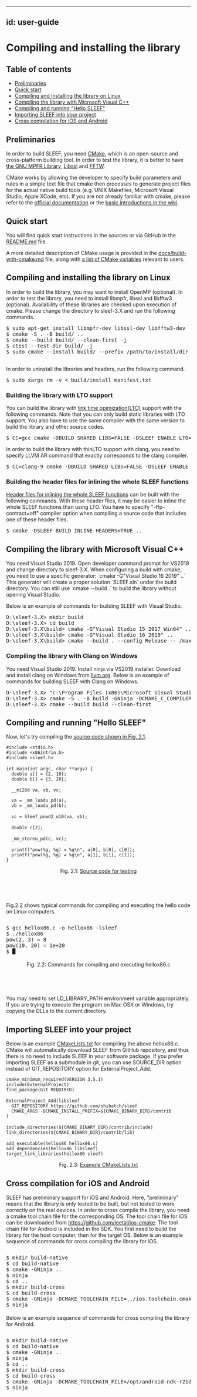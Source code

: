 
---
id: user-guide
---

<h1>Compiling and installing the library</h1>

<h2>Table of contents</h2>

<ul class="disc">
  <li><a href="#preliminaries">Preliminaries</a></li>
  <li><a href="#quickstart">Quick start</a></li>
  <li><a href="#linux">Compiling and installing the library on Linux</a></li>
  <li><a href="#MSVC">Compiling the library with Microsoft Visual C++</a></li>
  <li><a href="#hello">Compiling and running "Hello SLEEF"</a></li>
  <li><a href="#import">Importing SLEEF into your project</a></li>
  <li><a href="#cross">Cross compilation for iOS and Android</a></li>
</ul>

<h2 id="preliminaries">Preliminaries</h2>

<p class="noindent">
In order to build SLEEF, you need <a class="underlined"
href="http://www.cmake.org/">CMake</a>, which is an open-source and
cross-platform building tool. In order to test the library, it is
better to have <a class="underlined" href="http://www.mpfr.org/">the
GNU MPFR Library</a>, <a class="underlined"
href="https://wiki.openssl.org/index.php/Libssl_API">Libssl</a> and
<a class="underlined" href="http://www.fftw.org/">FFTW</a>.
</p>

<p>
CMake works by allowing the developer to specify build parameters and
rules in a simple text file that cmake then processes to generate
project files for the actual native build tools (e.g. UNIX Makefiles,
Microsoft Visual Studio, Apple XCode, etc). If you are not already
familiar with cmake, please refer to the
<a class="underlined" href="https://cmake.org/documentation/">official documentation</a>
or
the <a class="underlined" href="https://gitlab.kitware.com/cmake/community/-/wikis/home">basic
introductions in the wiki</a>.
</p>

<h2 id="quickstart">Quick start</h2>

<p class="noindent">
You will find quick start instructions in the sources or via GitHub in the
<a class="underlined" href="https://github.com/shibatch/sleef/blob/master/README.md">README.md</a>
file.
</p>

<p class="noindent">
A more detailed description of CMake usage is provided in the
<a class="underlined" href="https://github.com/shibatch/sleef/blob/master/docs/build-with-cmake.md">docs/build-with-cmake.md</a>
file, along with
<a class="underlined" href="https://github.com/shibatch/sleef/blob/master/docs/build-with-cmake.md#sleef-variables">a list of CMake variables</a>
relevant to users.
</p>

<h2 id="linux">Compiling and installing the library on Linux</h2>

<p class="noindent">
  In order to build the library, you may want to install OpenMP (optional).
  In order to test the library, you need to install libmpfr, libssl and
  libfftw3 (optional). Availability of these libraries are checked upon
  execution of cmake.
  Please change the directory to sleef-3.X and run the following commands.

  <pre class="command">$ sudo apt-get install libmpfr-dev libssl-dev libfftw3-dev
$ cmake -S . -B build/ ..
$ cmake --build build/ --clean-first -j
$ ctest --test-dir build/ -j
$ sudo cmake --install build/ --prefix /path/to/install/dir
  </pre>
</p>

<p>
  In order to uninstall the libraries and headers, run the following command.
</p>

<pre class="command" style="margin-top: 1em;">$ sudo xargs rm -v &lt; build/install_manifest.txt</pre>

<h3 id="lto">Building the library with LTO support</h3>

<p>
  You can build the library with <a class="underlined"
  href="../extra/#lto">link time opimization(LTO)</a> support
  with the following commands. Note that you can only build static
  libraries with LTO support. You also have to use the same compiler
  with the same version to build the library and other source codes.
</p>

<pre class="command">$ CC=gcc cmake -DBUILD_SHARED_LIBS=FALSE -DSLEEF_ENABLE_LTO=TRUE ..</pre>

<p>
  In order to build the library with thinLTO support with clang, you
  need to specify LLVM AR command that exactly corresponds to the
  clang compiler.
</p>

<pre class="command">$ CC=clang-9 cmake -DBUILD_SHARED_LIBS=FALSE -DSLEEF_ENABLE_LTO=TRUE -DSLEEF_LLVM_AR_COMMAND=llvm-ar-9 ..</pre>


<h3 id="inline">Building the header files for inlining the whole SLEEF functions</h3>

<p>
  <a class="underlined" href="../extra/#inline">Header files
  for inlining the whole SLEEF functions</a> can be built with the
  following commands. With these header files, it may be easier to
  inline the whole SLEEF functions than using LTO. You have to specify
  "-ffp-contract=off" compiler option when compiling a source code
  that includes one of these header files.
</p>

<pre class="command">$ cmake -DSLEEF_BUILD_INLINE_HEADERS=TRUE ..</pre>

<h2 id="MSVC">Compiling the library with Microsoft Visual C++</h2>

<p class="noindent">
  You need Visual Studio 2019. Open developer command prompt for
  VS2019 and change directory to sleef-3.X. When configuring a build
  with cmake, you need to use a specific generator: `cmake -G"Visual
  Studio 16 2019" ..` This generator will create a proper solution
  `SLEEF.sln` under the build directory. You can still use `cmake
  --build .` to build the library without opening Visual Studio.
</p>

<p>
  Below is an example of commands for building SLEEF with Visual
  Studio.
</p>

<pre class="command">D:\sleef-3.X> mkdir build
D:\sleef-3.X> cd build
D:\sleef-3.X\build> cmake -G"Visual Studio 15 2017 Win64" ..    &amp;:: If you are using VS2017
D:\sleef-3.X\build> cmake -G"Visual Studio 16 2019" ..          &amp;:: If you are using VS2019
D:\sleef-3.X\build> cmake --build . --config Release -- /maxcpucount:1</pre>


<h3 id="cow">Compiling the library with Clang on Windows</h3>

<p class="noindent">
  You need Visual Studio 2019. Install ninja via VS2019 installer.
  Download and install clang on Windows from <a class="underlined"
  href="https://releases.llvm.org/download.html">llvm.org</a>. Below
  is an example of commands for building SLEEF with Clang on Windows.
</p>

<pre class="command">D:\sleef-3.X> "c:\Program Files (x86)\Microsoft Visual Studio\2019\Community\VC\Auxiliary\Build\vcvars64.bat"
D:\sleef-3.X> cmake -S . -B build -GNinja -DCMAKE_C_COMPILER:PATH="C:\Program Files\LLVM\bin\clang.exe" ..
D:\sleef-3.X> cmake --build build --clean-first</pre>


<h2 id="hello">Compiling and running "Hello SLEEF"</h2>

<p class="noindent">
  Now, let's try compiling the <a class="underlined"
  href="../src/hellox86.c">source code shown in Fig. 2.1</a>.
</p>

<pre class="code">
<code>#include &lt;stdio.h&gt;</code>
<code>#include &lt;x86intrin.h&gt;</code>
<code>#include &lt;sleef.h&gt;</code>
<code></code>
<code>int main(int argc, char **argv) {</code>
<code>  double a[] = {2, 10};</code>
<code>  double b[] = {3, 20};</code>
<code></code>
<code>  __m128d va, vb, vc;</code>
<code>  </code>
<code>  va = _mm_loadu_pd(a);</code>
<code>  vb = _mm_loadu_pd(b);</code>
<code></code>
<code>  vc = Sleef_powd2_u10(va, vb);</code>
<code></code>
<code>  double c[2];</code>
<code></code>
<code>  _mm_storeu_pd(c, vc);</code>
<code></code>
<code>  printf("pow(%g, %g) = %g\n", a[0], b[0], c[0]);</code>
<code>  printf("pow(%g, %g) = %g\n", a[1], b[1], c[1]);</code>
<code>}</code>
</pre>
<p style="text-align:center;">
  Fig. 2.1: <a href="../src/hellox86.c">Source code for testing</a>
</p>



<p style="margin-top: 2cm;">
  Fig.2.2 shows typical commands for compiling and executing the hello
  code on Linux computers.
</p>

<pre class="command" style="margin-top: 2.0em; margin-bottom: 0.5cm;">$ gcc hellox86.c -o hellox86 -lsleef
$ ./hellox86
pow(2, 3) = 8
pow(10, 20) = 1e+20
$ &block;</pre>
<p style="text-align:center;">
  Fig. 2.2: Commands for compiling and executing hellox86.c
</p>

<p style="margin-top: 2cm;">
  You may need to set LD_LIBRARY_PATH environment variable
  appropriately. If you are trying to execute the program on Mac OSX
  or Windows, try copying the DLLs to the current directory.
</p>

<h2 id="import">Importing SLEEF into your project</h2>


<p class="noindent">
  Below is an example <a class="underlined"
  href="../src/CMakeLists.txt">CMakeLists.txt</a> for compiling the above
  hellox86.c. CMake will automatically download SLEEF from GitHub
  repository, and thus there is no need to include SLEEF in your
  software package. If you prefer importing SLEEF as a submodule in
  git, you can use SOURCE_DIR option instead of GIT_REPOSITORY option
  for ExternalProject_Add.
</p>

<pre class="code">
<code>cmake_minimum_required(VERSION 3.5.1)</code>
<code>include(ExternalProject)</code>
<code>find_package(Git REQUIRED)</code>
<code></code>
<code>ExternalProject_Add(libsleef</code>
<code>  GIT_REPOSITORY https://github.com/shibatch/sleef</code>
<code>  CMAKE_ARGS -DCMAKE_INSTALL_PREFIX=${CMAKE_BINARY_DIR}/contrib</code>
<code>)</code>
<code></code>
<code>include_directories(${CMAKE_BINARY_DIR}/contrib/include)</code>
<code>link_directories(${CMAKE_BINARY_DIR}/contrib/lib)</code>
<code></code>
<code>add_executable(hellox86 hellox86.c)</code>
<code>add_dependencies(hellox86 libsleef)</code>
<code>target_link_libraries(hellox86 sleef)</code>
</pre>
<p style="text-align:center;">
  Fig. 2.3: <a href="../src/CMakeLists.txt">Example CMakeLists.txt</a>
</p>


<h2 id="cross">Cross compilation for iOS and Android</h2>

<p class="noindent">
  SLEEF has preliminary support for iOS and Android. Here,
  "preliminary" means that the library is only tested to be built, but
  not tested to work correctly on the real devices. In order to cross
  compile the library, you need a cmake tool chain file for the
  corresponding OS. The tool chain file for iOS can be downloaded
  from <a class="underlined"
  href="https://github.com/leetal/ios-cmake">https://github.com/leetal/ios-cmake</a>.
  The tool chain file for Android is included in the SDK. You first
  need to build the library for the host computer, then for the target
  OS. Below is an example sequence of commands for cross compiling the
  library for iOS.
</p>

<pre class="command" style="margin-top: 2.0em; margin-bottom: 0.5cm;">$ mkdir build-native
$ cd build-native
$ cmake -GNinja ..
$ ninja
$ cd ..
$ mkdir build-cross
$ cd build-cross
$ cmake -GNinja -DCMAKE_TOOLCHAIN_FILE=../ios.toolchain.cmake -DNATIVE_BUILD_DIR=`pwd`/../build-native -DSLEEF_DISABLE_MPFR=TRUE -DSLEEF_DISABLE_SSL=TRUE ..
$ ninja
</pre>

<p>
Below is an example sequence of commands for cross compiling the library for Android.
</p>

<pre class="command" style="margin-top: 2.0em; margin-bottom: 0.5cm;">$ mkdir build-native
$ cd build-native
$ cmake -GNinja ..
$ ninja
$ cd ..
$ mkdir build-cross
$ cd build-cross
$ cmake -GNinja -DCMAKE_TOOLCHAIN_FILE=/opt/android-ndk-r21d/build/cmake/android.toolchain.cmake -DNATIVE_BUILD_DIR=`pwd`/../build-native -DANDROID_ABI=arm64-v8a ..
$ ninja
</pre>

